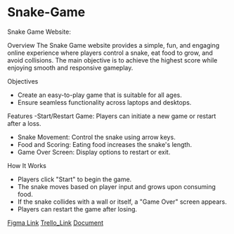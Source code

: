 # Snake-Game
Snake Game Website:

Overview
The Snake Game website provides a simple, fun, and engaging online experience where players control a snake, eat food to grow, and avoid collisions. The main objective is to achieve the highest score while enjoying smooth and responsive gameplay.

Objectives
- Create an easy-to-play game that is suitable for all ages.
- Ensure seamless functionality across laptops and desktops.

Features
-Start/Restart Game: Players can initiate a new game or restart after a loss.
- Snake Movement: Control the snake using arrow keys.
- Food and Scoring: Eating food increases the snake's length.
- Game Over Screen: Display options to restart or exit.

How It Works
- Players click "Start" to begin the game.
- The snake moves based on player input and grows upon consuming food.
- If the snake collides with a wall or itself, a "Game Over" screen appears.
- Players can restart the game after losing.


[Figma Link](https://www.figma.com/design/yNX8doBn11uIJhMUKDMzuL/snake-game?node-id=0-1&t=Q7xlQ1Xo2OMiECQF-1)
[Trello_Link](https://trello.com/invite/b/675965ce76060378c431dccf/ATTIff547e965e2d46253beaeced285fad890AC9E506/snake-game)
[Document](https:https://docs.google.com/document/d/1CKHz5k1uT40UKxxJkjP4Va1k0zZDPhYxGiAzjV3bRCM/edit?tab=t.0)
